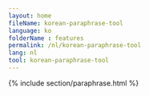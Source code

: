 ```yaml
---
layout: home
fileName: korean-paraphrase-tool
language: ko
folderName : features
permalink: /nl/korean-paraphrase-tool
lang: nl
tool: korean-paraphrase-tool
---
```

{% include section/paraphrase.html %}